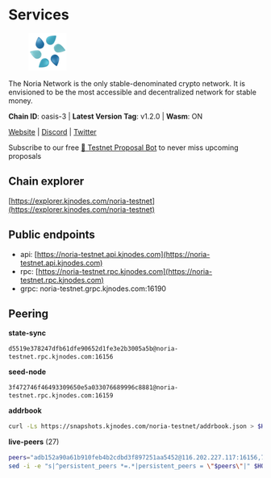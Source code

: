 # Services

<figure><img src="https://raw.githubusercontent.com/kj89/cosmos-images/main/logos/noria.png" alt=""><figcaption></figcaption></figure>

The Noria Network is the only stable-denominated  crypto network. It is envisioned to be the most  accessible and decentralized network for stable money.

**Chain ID**: oasis-3 | **Latest Version Tag**: v1.2.0 | **Wasm**: ON

[Website](https://noria.network) | [Discord](https://discord.gg/pseAWBQ6EZ) | [Twitter](https://twitter.com/NoriaNetwork)



Subscribe to our free [🤖 Testnet Proposal Bot](https://t.me/kjnodes_testnet_proposal_bot) to never miss upcoming proposals


## Chain explorer
[https://explorer.kjnodes.com/noria-testnet](https://explorer.kjnodes.com/noria-testnet)

## Public endpoints

* api: [https://noria-testnet.api.kjnodes.com](https://noria-testnet.api.kjnodes.com)
* rpc: [https://noria-testnet.rpc.kjnodes.com](https://noria-testnet.rpc.kjnodes.com)
* grpc: noria-testnet.grpc.kjnodes.com:16190

## Peering

**state-sync**

```text
d5519e378247dfb61dfe90652d1fe3e2b3005a5b@noria-testnet.rpc.kjnodes.com:16156
```

**seed-node**

```text
3f472746f46493309650e5a033076689996c8881@noria-testnet.rpc.kjnodes.com:16159
```

**addrbook**
```bash
curl -Ls https://snapshots.kjnodes.com/noria-testnet/addrbook.json > $HOME/.noria/config/addrbook.json
```

**live-peers** (27)
```bash
peers="adb152a90a61b910feb4b2cdbd3f897251aa5452@116.202.227.117:16156,73e5dc6e04a1dd28e5851191eb9dede07f0b38fb@141.94.99.87:14095,5eedd8cf7fefc037a6233b1991c2a3b653518560@65.108.230.113:31066,8dfca3c8a308fb6e682814ba5c33623dd346e572@65.109.23.114:22156,bdd10f1a5aea7595003879baa89043177af1a90f@142.132.248.253:65528,38de00b6d88286553eb123d16846190e5c594c59@51.79.30.118:26656,216e01ba9863a27bfe5aecc2ab4d301448a6c6e8@51.79.103.100:26656,6b00a46b8c79deab378a8c1d5c2a63123b799e46@34.69.0.43:26656,846731f7097e684efdd6b9446d562228640e2b14@34.27.228.66:26656,8336e98410c1c9b91ef86f13a3254a2b30a1a263@65.108.226.183:22156,506b6d9ee2a697b7941d04c525faf18a17dc2dff@169.0.214.249:2010,60a15b1b7feb62b65d58cb4721340907c2092099@65.108.6.45:61656,b55e2db9b3b63fde77462c4f5ce589252c5f45af@51.91.30.173:2009,bb04cbb3b917efce76a8296a8411f211bad14352@159.203.5.100:26656,f60568a6ed1f848857c1c6c113719c1bb687c656@65.108.105.48:22156,c818c3aa14ae8183578b7be0572c2dcd75613e72@186.233.185.214:26656,31df60c419e4e5ab122ca17d95419a654729cbb7@102.130.121.211:26656,0fbeb25dfdae849be87d96a32050741a77983b13@34.87.180.66:26656,4d8147a80c46ba21a8a276d55e6993353e03a734@165.22.42.220:26656,b3a4f9e9797a0ed73f3abc1eb02070212294b249@65.108.124.121:60756,b2b8e67a3158e0854570c7de61812c8c6e92e4bc@65.108.206.118:61656,e82fb793620a13e989be8b2521e94db988851c3c@165.227.113.152:26656,419438c7cb152a88a30d6922a2b2c7077dd4daf5@88.99.3.158:22156,d5519e378247dfb61dfe90652d1fe3e2b3005a5b@65.109.68.190:16156,efe1e1f891f785e6541ad18ff228ea61894dd980@65.21.225.10:51656,afe93314d3d1f3b0bdc20f213983bd902263e171@18.188.137.12:26656,ade4d8bc8cbe014af6ebdf3cb7b1e9ad36f412c0@176.9.82.221:22156"
sed -i -e "s|^persistent_peers *=.*|persistent_peers = \"$peers\"|" $HOME/.noria/config/config.toml
```
